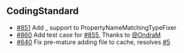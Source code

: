 ## CodingStandard

- [#851] Add _ support to PropertyNameMatchingTypeFixer
- [#860] Add test case for [#855], Thanks to [@OndraM]
- [#640] Fix pre-mature adding file to cache, resolves [#5]

[#860]: https://github.com/dummy/dummy/pull/860
[#855]: https://github.com/dummy/dummy/pull/855
[#851]: https://github.com/dummy/dummy/pull/851
[#640]: https://github.com/dummy/dummy/pull/640
[#5]: https://github.com/dummy/dummy/pull/5
[@OndraM]: https://github.com/OndraM